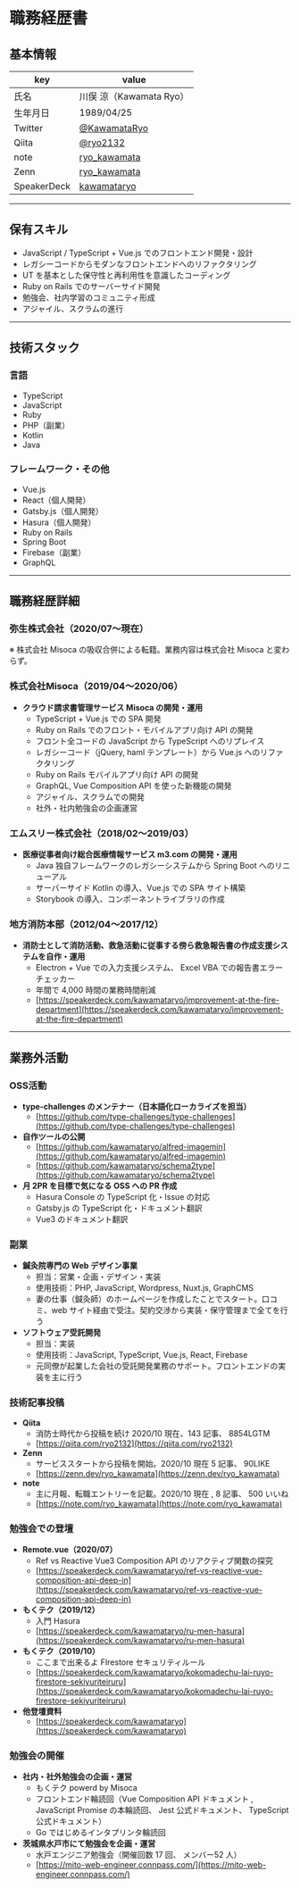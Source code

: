 # 職務経歴書

## 基本情報

|key|value|
|---|---|
|氏名|川俣 涼（Kawamata Ryo）|
|生年月日|1989/04/25|
|Twitter|[@KawamataRyo](https://twitter.com/KawamataRyo)|
|Qiita|[@ryo2132](https://qiita.com/ryo2132)|
|note|[ryo_kawamata](https://note.com/ryo_kawamata)|
|Zenn|[ryo_kawamata](https://zenn.dev/ryo_kawamata)|
|SpeakerDeck|[kawamataryo](https://speakerdeck.com/kawamataryo)|

---

## 保有スキル

- JavaScript / TypeScript + Vue.js でのフロントエンド開発・設計
- レガシーコードからモダンなフロントエンドへのリファクタリング
- UT を基本とした保守性と再利用性を意識したコーディング
- Ruby on Rails でのサーバーサイド開発
- 勉強会、社内学習のコミュニティ形成
- アジャイル、スクラムの進行


---

## 技術スタック

### 言語

- TypeScript
- JavaScript
- Ruby
- PHP（副業）
- Kotlin
- Java

### フレームワーク・その他

- Vue.js
- React（個人開発）
- Gatsby.js（個人開発）
- Hasura（個人開発）
- Ruby on Rails
- Spring Boot
- Firebase（副業）
- GraphQL

---

## 職務経歴詳細

### 弥生株式会社（2020/07〜現在）

※ 株式会社 Misoca の吸収合併による転籍。業務内容は株式会社 Misoca と変わらず。

### 株式会社Misoca（2019/04〜2020/06）

- **クラウド請求書管理サービス Misoca の開発・運用**
    - TypeScript + Vue.js での SPA 開発
    - Ruby on Rails でのフロント・モバイルアプリ向け API の開発
    - フロント全コードの JavaScript から TypeScript へのリプレイス
    - レガシーコード（jQuery, haml テンプレート）から Vue.js へのリファクタリング
    - Ruby on Rails モバイルアプリ向け API の開発
    - GraphQL, Vue Composition API を使った新機能の開発
    - アジャイル、スクラムでの開発
    - 社外・社内勉強会の企画運営

### エムスリー株式会社（2018/02〜2019/03）

- **医療従事者向け総合医療情報サービス m3.com の開発・運用**
    - Java 独自フレームワークのレガシーシステムから Spring Boot へのリニューアル
    - サーバーサイド Kotlin の導入、Vue.js での SPA サイト構築
    - Storybook の導入、コンポーネントライブラリの作成

### 地方消防本部（2012/04〜2017/12）

- **消防士として消防活動、救急活動に従事する傍ら救急報告書の作成支援システムを自作・運用**
    - Electron + Vue での入力支援システム、  Excel VBA での報告書エラーチェッカー
    - 年間で 4,000 時間の業務時間削減
    - [https://speakerdeck.com/kawamataryo/improvement-at-the-fire-department](https://speakerdeck.com/kawamataryo/improvement-at-the-fire-department)


---

## 業務外活動

### OSS活動

- **type-challenges のメンテナー（日本語化ローカライズを担当）**
    - [https://github.com/type-challenges/type-challenges](https://github.com/type-challenges/type-challenges)
- **自作ツールの公開**
    - [https://github.com/kawamataryo/alfred-imagemin](https://github.com/kawamataryo/alfred-imagemin)
    - [https://github.com/kawamataryo/schema2type](https://github.com/kawamataryo/schema2type)
- **月 2PR を目標で気になる OSS への PR 作成**
    - Hasura Console の TypeScript 化・Issue の対応
    - Gatsby.js の TypeScript 化・ドキュメント翻訳
    - Vue3 のドキュメント翻訳

### 副業

- **鍼灸院専門の Web デザイン事業**
    - 担当：営業・企画・デザイン・実装
    - 使用技術：PHP, JavaScript, Wordpress, Nuxt.js, GraphCMS
    - 妻の仕事（鍼灸師）のホームページを作成したことでスタート。口コミ、web サイト経由で受注。契約交渉から実装・保守管理まで全てを行う
- **ソフトウェア受託開発**
    - 担当：実装
    - 使用技術：JavaScript, TypeScript, Vue.js, React, Firebase
    - 元同僚が起業した会社の受託開発業務のサポート。フロントエンドの実装を主に行う

### 技術記事投稿

- **Qiita**
    - 消防士時代から投稿を続け 2020/10 現在、143 記事、 8854LGTM
    - [https://qiita.com/ryo2132](https://qiita.com/ryo2132)
- **Zenn**
    - サービススタートから投稿を開始。2020/10 現在 5 記事、 90LIKE
    - [https://zenn.dev/ryo_kawamata](https://zenn.dev/ryo_kawamata)
- **note**
    - 主に月報、転職エントリーを記載。2020/10 現在 , 8 記事、 500 いいね
    - [https://note.com/ryo_kawamata](https://note.com/ryo_kawamata)

### 勉強会での登壇

- **Remote.vue（2020/07）**
    - Ref vs Reactive Vue3 Composition API のリアクティブ関数の探究
    - [https://speakerdeck.com/kawamataryo/ref-vs-reactive-vue-composition-api-deep-in](https://speakerdeck.com/kawamataryo/ref-vs-reactive-vue-composition-api-deep-in)
- **もくテク（2019/12）**
    - 入門 Hasura
    - [https://speakerdeck.com/kawamataryo/ru-men-hasura](https://speakerdeck.com/kawamataryo/ru-men-hasura)
- **もくテク（2019/10）**
    - ここまで出来るよ FIrestore セキュリティルール
    - [https://speakerdeck.com/kawamataryo/kokomadechu-lai-ruyo-firestore-sekiyuriteiruru](https://speakerdeck.com/kawamataryo/kokomadechu-lai-ruyo-firestore-sekiyuriteiruru)
- **他登壇資料**
    - [https://speakerdeck.com/kawamataryo](https://speakerdeck.com/kawamataryo)

### 勉強会の開催

- **社内・社外勉強会の企画・運営**
    - もくテク powerd by Misoca
    - フロントエンド輪読回（Vue Composition API ドキュメント , JavaScript Promise の本輪読回、 Jest 公式ドキュメント、 TypeScript 公式ドキュメント）
    - Go ではじめるインタプリンタ輪読回
- **茨城県水戸市にて勉強会を企画・運営**
    - 水戸エンジニア勉強会（開催回数 17 回、 メンバー52 人）
    - [https://mito-web-engineer.connpass.com/](https://mito-web-engineer.connpass.com/)
